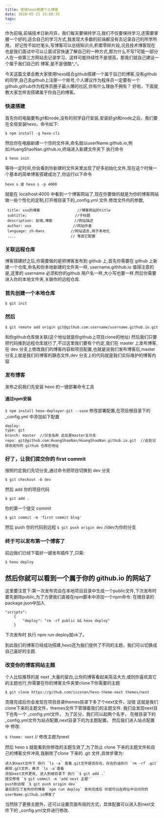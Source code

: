 ```yaml
---
title: 使用hexo搭建个人博客
date: 2018-05-21 15:08:35
tags:
---
```

作为前端,前端技术日新月异，我们每天要保持学习,我们不仅要保持学习,还需要掌握一个好的,适合自己的学习方式,我发现大多数的前端都没有去记录自己的所学所用。
好记性不如烂笔头,写博客可以总结知识点,积累零碎片段,况且技术博客现在也是我们面试中可以让面试官快速了解自己的一种方式,那为什么不写?可能一部分人在一些第三方网站去记录学习，这样可能持续性不是很高，那我们就自己建设一个属于我们自己的
博客,是不是很酷^_^。

今天这篇文章会教大家使用hexo结合github搭建一个属于自己的博客,没有github的同学,自己去github上注册一个账号,个人建议作为程序员一定要有一个github,github作为程序员圈子最火爆的社区,你有什么理由不拥有？
好啦，下面就教大家怎样去搭建属于你自己的博客。


### 快速搭建
首先你的电脑要有git和node,没有的同学自行安装,安装好git和node之后，我们要在全局安装hexo，命令如下:
```
$ npm install -g hexo-cli
```

然后你在电脑新建一个空的文件夹,命名就以userName.github.io,例如:HuangShaoNan.github.io,终端进入新建文件夹下 执行命令
```
$ hexo init 
```

等待一定时间,你会看到你新建的文件夹里出现了好多初始化文件,现在这个时候一个基本的简单博客搭建成功了,你运行以下命令
```
hexo s 或 hexo s -p 4000
```

就能在 localhost:4000 中看到一个博客网站了,现在你要做的就是为你的博客网站做一些个性化的定制,打开根目录下的_config.yml 文件.修改文件内的参数,
```
 title: xxx的博客                 //博客网站的title  
 subtitle:                      //子标题  
 description: 前端,博客          //网站描述  
 author: xxx                   //网站作者  
 language: zh-Hans            //网站语言,用于本地化  
 ....                         // 等其它配置  
```
 ### 关联远程仓库
 博客搭建好之后,你需要做的是把博客发布到 github 上,首先你需要在 github 上新建一个仓库,命名和你本地新建的文件夹一样, username.githhub.io 值得注意的是,这里的 username 必须和你的github 用户名一样,大小写也要一样.然后你需要进入你的本地文件夹,关联你的远程仓库.

 ### 首先创建一个本地仓库
 ```
 $ git init
 ```
 ### 然后
 `$ git remote add origin git@github.com:username/username.github.io.git`

 和你github仓库做关联(这个地址就是你github上项目clone的地址)
 然后我们只要把代码推到远程仓库就行了,不过这里我们要有个约定,我们在 master 上发布博客,在 dev 分支上修改我们的博客内容和项目配置,也就是说我们发布博客后,master 分支上就是我们的博客的静态文件,dev 分支上的代码就是我们实际维护的博客内容

### 发布博客
发布之前我们先安装 hexo 的一键部署命令工具
#### 通过npm安装
`$ npm install hexo-deployer-git --save`
修改部署配置,在项目根目录下的_config.yml 中添加如下配置
```
deploy:
type: git
branch: master  //分支名称 此处是master主分支
repo: git@github.com:HuangShaoNan/HuangShaoNan.github.io.git  //此处记得改成你的 github 仓库的地址
```
### 好了，让我们提交你的 first commit
按照约定我们先切分支,通过命令把项目切换到 dev 分支

`$ git checkout -b dev`

然后 add 你的项目代码

`$ git add .`

你的第一个提交 commit

`$ git commit -m 'first commit blog'`

然后 push 你的代码到远程
`$ git push origin dev` //dev为你的分支

### 终于可以发布第一个博客了
前边我们已经下载好一键发布插件了,只需:

`$ hexo deploy`

然后你就可以看到一个属于你的 github.io 的网站了
----
这里要注意下:第一次发布完会在本地项目目录中生成一个public文件,下次发布时要先删除public,为了方便我们直接在npm脚本中添加一个npm命令:
在根目录的package.json中加入

```
"scripts": 
    {
        "deploy": "rm -rf public && hexo deploy"
    }
```

下次发布时 执行 npm run deploy就ok了。

到此我们的博客已经成功搭建,hexo还为我们提供了不同的主题，我们可以切换成自己喜好的主题.
### 改变你的博客网站主题
个人比较推荐的是 next ,大量的留白,让你的博客看起来简洁大方,或则你喜欢其它的主题也行,你需要在你的博客文件夹里clone下你需要的主题

`$ git clone https://github.com/iissnan/hexo-theme-next themes/next`

克隆完成后你会发现在项目目录themes目录下多了个next文件，没错 这就是我们clone下来的主题文件，themes文件下管理着我们的主题文件.
我们会发现next目下也有一个 _config.yml文件， 为了区分，我们可以起两个名字， 在根目录下的 _config.yml文件为站点配置,next目录下的为主题配置。
然后我们进入站点配置中 修改: 

`$ theme: next` // 修改主题为next

然后 hexo s 就能看到你修改的主题生效了,为了防止 clone 下来的主题文件和自己的博客文件冲突,我删除了clone 下来的 .git 文件,具体步骤为:
```
进入到next文件下 执行 `ls -a` 查看.git文件是否存在，存在的话执行 `rm -rf .git` 删除.git文件，再次 `ls -a`查看
添加next文件更改, 进入到根目录下 执行 `$ git add .`
提交修改 `$ git commit -m 'add next 主题'`
push到远程 `$ git push origin dev`
最后别忘了发布你的博客 `npm run deploy` 发布完成后 你就可以在网址中访问你的userName.github.io博客了
```

当然除了更换主题外，还可以设置页面布局的方式，具体配置可以进入到next文件下的 _config.yml文件进行修改.